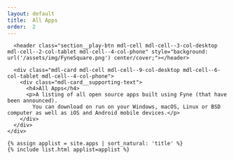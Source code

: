 ```yaml
---
layout: default
title:  All Apps
order:  2
---
```

<div class="page-content">
  <div class="mdl-grid">
    <div class="section-highlight section--center mdl-grid mdl-grid--no-spacing mdl-shadow--2dp" style="width: 100%">

      <header class="section__play-btn mdl-cell mdl-cell--3-col-desktop mdl-cell--2-col-tablet mdl-cell--4-col-phone" style="background: url('/assets/img/FyneSquare.png') center/cover;"></header>

      <div class="mdl-card mdl-cell mdl-cell--9-col-desktop mdl-cell--6-col-tablet mdl-cell--4-col-phone">
        <div class="mdl-card__supporting-text">
          <h4>All Apps</h4>
          <p>A listing of all open source apps built using Fyne (that have been announced).
            You can download on run on your Windows, macOS, Linux or BSD computer as well as iOS and Android mobile devices.</p>
        </div>
      </div>
    </div>

    {% assign applist = site.apps | sort_natural: 'title' %}
	{% include list.html applist=applist %}

</div>
